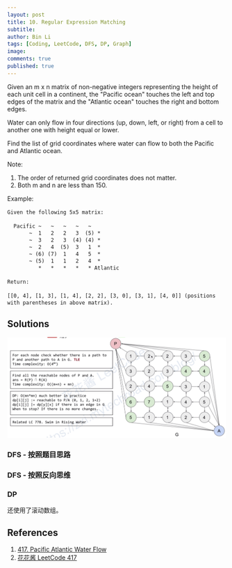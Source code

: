 ```yaml
---
layout: post
title: 10. Regular Expression Matching
subtitle: 
author: Bin Li
tags: [Coding, LeetCode, DFS, DP, Graph]
image: 
comments: true
published: true
---
```


Given an m x n matrix of non-negative integers representing the height of each unit cell in a continent, the "Pacific ocean" touches the left and top edges of the matrix and the "Atlantic ocean" touches the right and bottom edges.

Water can only flow in four directions (up, down, left, or right) from a cell to another one with height equal or lower.

Find the list of grid coordinates where water can flow to both the Pacific and Atlantic ocean.

Note:

1. The order of returned grid coordinates does not matter.
2. Both m and n are less than 150.
 

Example:
```
Given the following 5x5 matrix:

  Pacific ~   ~   ~   ~   ~ 
       ~  1   2   2   3  (5) *
       ~  3   2   3  (4) (4) *
       ~  2   4  (5)  3   1  *
       ~ (6) (7)  1   4   5  *
       ~ (5)  1   1   2   4  *
          *   *   *   *   * Atlantic

Return:

[[0, 4], [1, 3], [1, 4], [2, 2], [3, 0], [3, 1], [4, 0]] (positions with parentheses in above matrix).
```

## Solutions
![-w1195](/img/media/15663923164674.jpg)

### DFS - 按照题目思路

### DFS - 按照反向思维

### DP
还使用了滚动数组。

## References
1. [417. Pacific Atlantic Water Flow](https://leetcode.com/problems/pacific-atlantic-water-flow/)
2. [花花酱 LeetCode 417](https://www.youtube.com/watch?v=zV3o4XVoU8M&list=PLLuMmzMTgVK423Mj1n_OaOAZZ6k5fNxyN)